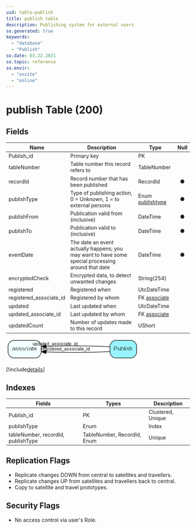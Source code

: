 ```yaml
---
uid: table-publish
title: publish table
description: Publishing system for external users
so.generated: true
keywords:
  - "database"
  - "Publish"
so.date: 03.22.2021
so.topic: reference
so.envir:
  - "onsite"
  - "online"
---
```


# publish Table (200)

## Fields

| Name | Description | Type | Null |
|------|-------------|------|:----:|
|Publish\_id|Primary key|PK| |
|tableNumber|Table number this record refers to|TableNumber| |
|recordId|Record number that has been published|RecordId|&#x25CF;|
|publishType|Type of publishing action, 0 = Unknown, 1 = to external persons|Enum [publishtype](enums/publishtype.md)|&#x25CF;|
|publishFrom|Publication valid from (inclusive)|DateTime|&#x25CF;|
|publishTo|Publication valid to (inclusive)|DateTime|&#x25CF;|
|eventDate|The date an event actually happens; you may want to have some special processing around that date|DateTime|&#x25CF;|
|encryptedCheck|Encrypted data, to detect unwanted changes|String(254)| |
|registered|Registered when|UtcDateTime| |
|registered\_associate\_id|Registered by whom|FK [associate](associate.md)| |
|updated|Last updated when|UtcDateTime| |
|updated\_associate\_id|Last updated by whom|FK [associate](associate.md)| |
|updatedCount|Number of updates made to this record|UShort| |


![Publish table relationship diagram](./media/Publish.png)

[!include[details](./includes/Publish.md)]

## Indexes

| Fields | Types | Description |
|--------|-------|-------------|
|Publish\_id |PK |Clustered, Unique |
|publishType |Enum |Index |
|tableNumber, recordId, publishType |TableNumber, RecordId, Enum |Unique |

## Replication Flags

* Replicate changes DOWN from central to satellites and travellers.
* Replicate changes UP from satellites and travellers back to central.
* Copy to satellite and travel prototypes.

## Security Flags

* No access control via user's Role.

